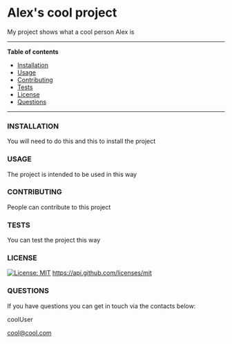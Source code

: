 # Alex's cool project
  
  My project shows what a cool person Alex is

  ---
  
  **Table of contents**
  
  - [Installation](#item-one)
  - [Usage](#item-two)
  - [Contributing](#item-three)
  - [Tests](#item-four)
  - [License](#item-five)
  - [Questions](#item-six)
  
  ---
  
  <a id="item-one"></a>
  
  ### INSTALLATION
  
  You will need to do this and this to install the project
  
  <a id="item-two"></a>
  
  ### USAGE
  
  The project is intended to be used in this way
  
  <a id="item-three"></a>
  
  ### CONTRIBUTING
  
  People can contribute to this project
  
  <a id="item-four"></a>
  
  ### TESTS
  
  You can test the project this way
  
  <a id="item-five"></a>
  
  ### LICENSE
  
  [![License: MIT](https://img.shields.io/badge/License-MIT-yellow.svg)](https://opensource.org/licenses/MIT) https://api.github.com/licenses/mit
  
  <a id="item-six"></a>
  
  ### QUESTIONS
  
  If you have questions you can get in touch via the contacts below:

  coolUser

  cool@cool.com
